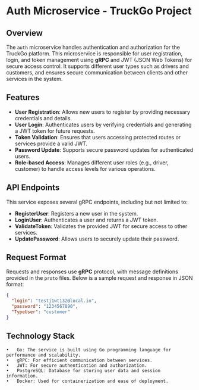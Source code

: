 # Auth Microservice - TruckGo Project

## Overview

The `auth` microservice handles authentication and authorization for the TruckGo platform. This microservice is responsible for user registration, login, and token management using **gRPC** and JWT (JSON Web Tokens) for secure access control. It supports different user types such as drivers and customers, and ensures secure communication between clients and other services in the system.

## Features

- **User Registration**: Allows new users to register by providing necessary credentials and details.
- **User Login**: Authenticates users by verifying credentials and generating a JWT token for future requests.
- **Token Validation**: Ensures that users accessing protected routes or services provide a valid JWT.
- **Password Update**: Supports secure password updates for authenticated users.
- **Role-based Access**: Manages different user roles (e.g., driver, customer) to handle access levels for various operations.

## API Endpoints

This service exposes several gRPC endpoints, including but not limited to:

- **RegisterUser**: Registers a new user in the system.
- **LoginUser**: Authenticates a user and returns a JWT token.
- **ValidateToken**: Validates the provided JWT for secure access to other services.
- **UpdatePassword**: Allows users to securely update their password.

## Request Format

Requests and responses use **gRPC** protocol, with message definitions provided in the `proto` files. Below is a sample request and response in JSON format:

```json
{
  "login": "testj1wt132@local.io",
  "password": "1234567890",
  "TypeUser": "customer"
}
```

## Technology Stack

	•	Go: The service is built using Go programming language for performance and scalability.
	•	gRPC: For efficient communication between services.
	•	JWT: For secure authentication and authorization.
	•	PostgreSQL: Database for storing user data and session information.
	•	Docker: Used for containerization and ease of deployment.
